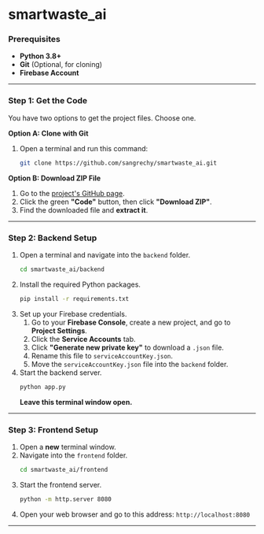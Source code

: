# smartwaste_ai
### **Prerequisites**

  * **Python 3.8+**
  * **Git** (Optional, for cloning)
  * **Firebase Account**

-----

### **Step 1: Get the Code**

You have two options to get the project files. Choose one.

**Option A: Clone with Git**

1.  Open a terminal and run this command:
    ```bash
    git clone https://github.com/sangrechy/smartwaste_ai.git
    ```

**Option B: Download ZIP File**

1.  Go to the [project's GitHub page](https://www.google.com/search?q=https://github.com/sangrechy/smartwaste_ai).
2.  Click the green **"Code"** button, then click **"Download ZIP"**.
3.  Find the downloaded file and **extract it**.

-----

### **Step 2: Backend Setup**

1.  Open a terminal and navigate into the `backend` folder.
    ```bash
    cd smartwaste_ai/backend
    ```
2.  Install the required Python packages.
    ```bash
    pip install -r requirements.txt
    ```
3.  Set up your Firebase credentials.
    1.  Go to your **Firebase Console**, create a new project, and go to **Project Settings**.
    2.  Click the **Service Accounts** tab.
    3.  Click **"Generate new private key"** to download a `.json` file.
    4.  Rename this file to `serviceAccountKey.json`.
    5.  Move the `serviceAccountKey.json` file into the `backend` folder.
4.  Start the backend server.
    ```bash
    python app.py
    ```
    **Leave this terminal window open.**

-----

### **Step 3: Frontend Setup**

1.  Open a **new** terminal window.
2.  Navigate into the `frontend` folder.
    ```bash
    cd smartwaste_ai/frontend
    ```
3.  Start the frontend server.
    ```bash
    python -m http.server 8080
    ```
4.  Open your web browser and go to this address: `http://localhost:8080`

-----

